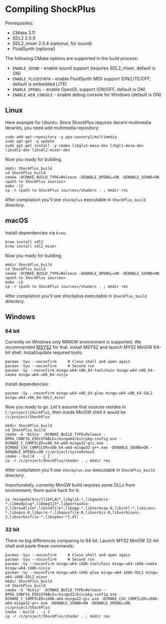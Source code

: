 Compiling ShockPlus
===================

Prerequisites: 
* CMake 3.11
* SDL2 2.0.9
* SDL2_mixer 2.0.4 (optional, for sound)
* FluidSynth (optional)

The following CMake options are supported in the build process:
* `ENABLE_SOUND` - enable sound support (requires SDL2_mixer, default is ON)
* `ENABLE_FLUIDSYNTH` - enable FluidSynth MIDI support (ON/LITE/OFF, default is embedded LITE)
* `ENABLE_OPENGL` - enable OpenGL support (ON/OFF, default is ON)
* `ENABLE_WIN_CONSOLE` - enable debug console for Windows (default is ON)

## Linux

Here example for Ubuntu. Since ShockPlus requires decent multimedia libraries, you need add multimedia repository:

```
sudo add-apt-repository -y ppa:savoury1/multimedia
sudo apt-get -q update
sudo apt-get install -y cmake libglu1-mesa-dev libgl1-mesa-dev libsdl2-dev libsdl2-mixer-dev
```

Now you ready for building.

```
mkdir ShockPlus_build
cd ShockPlus_build
cmake -DCMAKE_BUILD_TYPE=Release -DENABLE_OPENGL=ON -DENABLE_SOUND=ON <path to ShockPlus sources>
make -j2
cp -r <path to ShockPlus sources>/shaders . ; mkdir res
```

After compilation you'll see `shockplus` executable in `ShockPlus_build` directory.

## macOS

Install dependencies via `brew`:

```
brew install sdl2
brew install sdl2_mixer
```

Now you ready for building.

```
mkdir ShockPlus_build
cd ShockPlus_build
cmake -DCMAKE_BUILD_TYPE=Release -DENABLE_OPENGL=ON -DENABLE_SOUND=ON <path to ShockPlus sources>
make -j2
cp -r <path to ShockPlus sources>/shaders . ; mkdir res
```

After compilation you'll see shockplus executable in `ShockPlus_build` directory.

## Windows

### 64 bit
Currently on Windows only MINGW environment is supported. We recommended [MSYS2](https://www.msys2.org/) for that.
Install MSYS2 and launch MYS2 MinGW 64-bit shell. Install/update required tools:

```
pacman -Syu --noconfirm     # Close shell and open again
pacman -Syu --noconfirm     # Second run
pacman -Sy --noconfirm mingw-w64-x86_64-toolchain mingw-w64-x86_64-cmake mingw-w64-x86_64-ninja
```  

Install dependencies:

```
pacman -Sy --noconfirm mingw-w64-x86_64-glew mingw-w64-x86_64-SDL2 mingw-w64-x86_64-SDL2_mixer
```

Now you ready to go. Let's assume that sources resides in `C:\project\ShockPlus`, then inside MinGW shell it would be
`/c/project/ShockPlus`

```
mkdir ShockPlus_build
cd ShockPlus_build
cmake -G 'Ninja' -DCMAKE_BUILD_TYPE=Release -DPKG_CONFIG_EXECUTABLE=/mingw64/bin/pkg-config.exe -DCMAKE_C_COMPILER=x86_64-w64-mingw32-gcc.exe -DCMAKE_CXX_COMPILER=x86_64-w64-mingw32-g++.exe -DENABLE_SOUND=ON -DENABLE_OPENGL=ON /c/project/systemshock
cmake --build . -j 2
cp -r /c/project/ShockPlus/shader . ; mkdir res
```

After compilation you'll see `shockplus.exe` executable in `ShockPlus_build` directory.

Importunately, currently MinGW build requires some DLLs from environment, there quick hack for it:

```
cp /mingw64/bin/{libFLAC*,libglib-*,libgmodule-*,libmodplug*,libmpg123*,libportaudio-2,libreadline*,libsndfile*,libogg-*,libtermcap-0,libintl-*,libiconv-*,libopus-0,libpcre-*,libopusfile-0,libvorbis-0,libvorbisenc-2,libvorbisfile-*,libspeex-*}.dll . 
```

### 32 bit

There no big differences comparing to 64 bit. Launch MYS2 MinGW 32-bit shell and paste these commands:

```
pacman -Syu --noconfirm     # Close shell and open again
pacman -Syu --noconfirm     # Second run
pacman -Sy --noconfirm mingw-w64-i686-toolchain mingw-w64-i686-cmake mingw-w64-i686-ninja
pacman -Sy --noconfirm mingw-w64-i686-glew mingw-w64-i686-SDL2 mingw-w64-i686-SDL2_mixer
mkdir ShockPlus_build
cd ShockPlus_build
cmake -G 'Ninja' -DCMAKE_BUILD_TYPE=Release -DPKG_CONFIG_EXECUTABLE=/mingw32/bin/pkg-config.exe -DCMAKE_C_COMPILER=i686-w64-mingw32-gcc.exe -DCMAKE_CXX_COMPILER=i686-w64-mingw32-g++.exe -DENABLE_SOUND=ON -DENABLE_OPENGL=ON /c/project/ShockPlus
cmake --build . -j 2
cp -r /c/project/ShockPlus/shader . ; mkdir res
```
